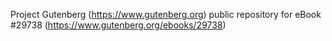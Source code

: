 Project Gutenberg (https://www.gutenberg.org) public repository for eBook #29738 (https://www.gutenberg.org/ebooks/29738)
